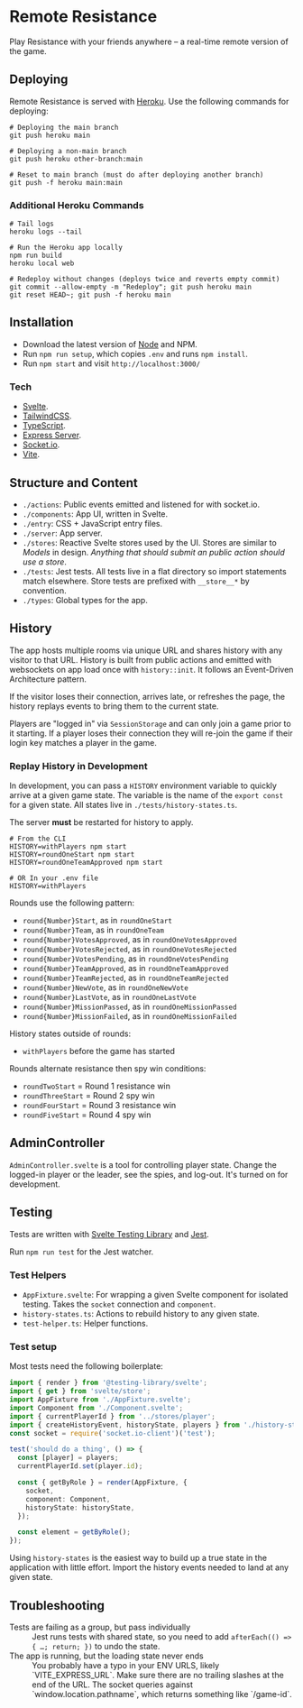 # Remote Resistance

Play Resistance with your friends anywhere – a real-time remote version of the game.

## Deploying

Remote Resistance is served with [Heroku](https://dashboard.heroku.com/apps). Use the following commands for deploying:

```
# Deploying the main branch
git push heroku main

# Deploying a non-main branch
git push heroku other-branch:main

# Reset to main branch (must do after deploying another branch)
git push -f heroku main:main

```

### Additional Heroku Commands

```
# Tail logs
heroku logs --tail

# Run the Heroku app locally
npm run build
heroku local web

# Redeploy without changes (deploys twice and reverts empty commit)
git commit --allow-empty -m "Redeploy"; git push heroku main
git reset HEAD~; git push -f heroku main
```

## Installation

- Download the latest version of [Node](https://nodejs.org/en/) and NPM.
- Run `npm run setup`, which copies `.env` and runs `npm install`.
- Run `npm start` and visit `http://localhost:3000/`

### Tech

- [Svelte](https://svelte.dev).
- [TailwindCSS](https://tailwindcss.com).
- [TypeScript](https://www.typescriptlang.org).
- [Express Server](https://expressjs.com).
- [Socket.io](https://socket.io).
- [Vite](https://vitejs.dev).

## Structure and Content

- `./actions`: Public events emitted and listened for with socket.io.
- `./components`: App UI, written in Svelte.
- `./entry`: CSS + JavaScript entry files.
- `./server`: App server.
- `./stores`: Reactive Svelte stores used by the UI. Stores are similar to _Models_ in design. _Anything that should submit an public action should use a store_.
- `./tests`: Jest tests. All tests live in a flat directory so import statements match elsewhere. Store tests are prefixed with `__store__*` by convention.
- `./types`: Global types for the app.

## History

The app hosts multiple rooms via unique URL and shares history with any visitor to that URL. History is built from public actions and emitted with websockets on app load once with `history::init`. It follows an Event-Driven Architecture pattern.

If the visitor loses their connection, arrives late, or refreshes the page, the history replays events to bring them to the current state.

Players are "logged in" via `SessionStorage` and can only join a game prior to it starting. If a player loses their connection they will re-join the game if their login key matches a player in the game.

### Replay History in Development

In development, you can pass a `HISTORY` environment variable to quickly arrive at a given game state. The variable is the name of the `export const` for a given state. All states live in `./tests/history-states.ts`.

The server **must** be restarted for history to apply.

```
# From the CLI
HISTORY=withPlayers npm start
HISTORY=roundOneStart npm start
HISTORY=roundOneTeamApproved npm start

# OR In your .env file
HISTORY=withPlayers
```

Rounds use the following pattern:

- `round{Number}Start`, as in `roundOneStart`
- `round{Number}Team`, as in `roundOneTeam`
- `round{Number}VotesApproved`, as in `roundOneVotesApproved`
- `round{Number}VotesRejected`, as in `roundOneVotesRejected`
- `round{Number}VotesPending`, as in `roundOneVotesPending`
- `round{Number}TeamApproved`, as in `roundOneTeamApproved`
- `round{Number}TeamRejected`, as in `roundOneTeamRejected`
- `round{Number}NewVote`, as in `roundOneNewVote`
- `round{Number}LastVote`, as in `roundOneLastVote`
- `round{Number}MissionPassed`, as in `roundOneMissionPassed`
- `round{Number}MissionFailed`, as in `roundOneMissionFailed`

History states outside of rounds:

- `withPlayers` before the game has started

Rounds alternate resistance then spy win conditions:

- `roundTwoStart` = Round 1 resistance win
- `roundThreeStart` = Round 2 spy win
- `roundFourStart` = Round 3 resistance win
- `roundFiveStart` = Round 4 spy win

## AdminController

`AdminController.svelte` is a tool for controlling player state. Change the logged-in player or the leader, see the spies, and log-out. It's turned on for development.

## Testing

Tests are written with [Svelte Testing Library](https://testing-library.com/docs/svelte-testing-library/intro#this-solution) and [Jest](https://jestjs.io).

Run `npm run test` for the Jest watcher.

### Test Helpers

- `AppFixture.svelte`: For wrapping a given Svelte component for isolated testing. Takes the `socket` connection and `component`.
- `history-states.ts`: Actions to rebuild history to any given state.
- `test-helper.ts`: Helper functions.

### Test setup

Most tests need the following boilerplate:

```typescript
import { render } from '@testing-library/svelte';
import { get } from 'svelte/store';
import AppFixture from './AppFixture.svelte';
import Component from './Component.svelte';
import { currentPlayerId } from '../stores/player';
import { createHistoryEvent, historyState, players } from './history-states';
const socket = require('socket.io-client')('test');

test('should do a thing', () => {
  const [player] = players;
  currentPlayerId.set(player.id);

  const { getByRole } = render(AppFixture, {
    socket,
    component: Component,
    historyState: historyState,
  });

  const element = getByRole();
});
```

Using `history-states` is the easiest way to build up a true state in the application with little effort. Import the history events needed to land at any given state.

## Troubleshooting

<dl>
  <dt>Tests are failing as a group, but pass individually</dt>
  <dd>Jest runs tests with shared state, so you need to add <code>afterEach(() => { …; return; })</code> to undo the state.</dd>
  <dt>The app is running, but the loading state never ends</dt>
  <dd>You probably have a typo in your ENV URLS, likely `VITE_EXPRESS_URL`. Make sure there are no trailing slashes at the end of the URL. The socket queries against `window.location.pathname`, which returns something like `/game-id`.</dd>
</dl>
